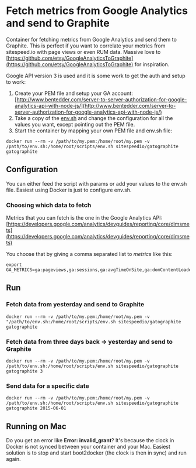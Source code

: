 # Fetch metrics from Google Analytics and send to Graphite

Container for fetching metrics from Google Analytics and send them to Graphite. This is perfect if you want to correlate your metrics from sitespeed.io with page views or even RUM data. Massive love to [https://github.com/etsy/GoogleAnalyticsToGraphite](https://github.com/etsy/GoogleAnalyticsToGraphite) for inspiration.


Google API version 3 is used and it is some work to get the auth and setup to work:

1. Create your PEM file and setup your GA account: [http://www.bentedder.com/server-to-server-authorization-for-google-analytics-api-with-node-js/](http://www.bentedder.com/server-to-server-authorization-for-google-analytics-api-with-node-js/)
2. Take a copy of the [env.sh](https://github.com/soulgalore/gatographite/blob/master/docker/scripts/env.sh) and change the configuration for all the values you want, except pointing out the PEM file.
3. Start the container by mapping your own PEM file and env.sh file:

```
docker run --rm -v /path/to/my.pem:/home/root/my.pem -v /path/to/env.sh:/home/root/scripts/env.sh sitespeedio/gatographite gatographite
```

## Configuration
You can either feed the script with params or add your values to the env.sh file. Easiest using Docker is just to configure env.sh.

### Choosing which data to fetch
Metrics that you can fetch is the one in the Google Analytics API:
[https://developers.google.com/analytics/devguides/reporting/core/dimsmets](https://developers.google.com/analytics/devguides/reporting/core/dimsmets)

You choose that by giving a comma separated list to *metrics* like this:

```
export GA_METRICS=ga:pageviews,ga:sessions,ga:avgTimeOnSite,ga:domContentLoadedTime
```

## Run

### Fetch data from yesterday and send to Graphite
```
docker run --rm -v /path/to/my.pem:/home/root/my.pem -v "/path/to/env.sh:/home/root/scripts/env.sh sitespeedio/gatographite gatographite
```

### Fetch data from three days back -> yesterday and send to Graphite
```
docker run --rm -v /path/to/my.pem:/home/root/my.pem -v /path/to/env.sh:/home/root/scripts/env.sh sitespeedio/gatographite gatographite 3
```

###  Send data for a specific date
```
docker run --rm -v /path/to/my.pem:/home/root/my.pem -v /path/to/env.sh:/home/root/scripts/env.sh sitespeedio/gatographite gatographite 2015-06-01
```

## Running on Mac
Do you get an error like **Error: invalid_grant**? It's because the clock in Docker is not synced between your container and your Mac. Easiest solution is to stop and start boot2docker (the clock is then in sync) and run again.
